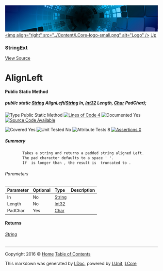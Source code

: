 ![](../Content/LCore-banner-small.png "")
[&lt;img align=&quot;right&quot; src=&quot;../Content/LCore-logo-small.png&quot; alt=&quot;Logo&quot; /&gt;](../../README.md)
[Up](StringExt.md)

### StringExt
[View Source](../Extensions/Reference%20Types/StringExt.cs)

# AlignLeft

#### Public Static Method

##### public static <a href="https://msdn.microsoft.com/en-us/library/system.string.aspx" alt="">String</a> AlignLeft(<a href="https://msdn.microsoft.com/en-us/library/system.string.aspx" alt="">String</a> In, <a href="https://msdn.microsoft.com/en-us/library/system.int32.aspx" alt="">Int32</a> Length, <a href="https://msdn.microsoft.com/en-us/library/system.char.aspx" alt="">Char</a> PadChar);

![Type Public Static Method](http://b.repl.ca/v1/Type-Public%20Static%20Method-blue.png "") [![Lines of Code 4](http://b.repl.ca/v1/Lines%20of%20Code-4-blue.png "")](../Extensions/Reference%20Types/StringExt.cs#L209)    ![Documented Yes](http://b.repl.ca/v1/Documented-Yes-brightgreen.png "") [![Source Code Available](http://b.repl.ca/v1/Source%20Code-Available-brightgreen.png "")](../Extensions/Reference%20Types/StringExt.cs#L209)

![Covered Yes](http://b.repl.ca/v1/Covered-Yes-brightgreen.png "") ![Unit Tested No](http://b.repl.ca/v1/Unit%20Tested-No-lightgrey.png "") ![Attribute Tests 8](http://b.repl.ca/v1/Attribute%20Tests-8-brightgreen.png "") [![Assertions 0](http://b.repl.ca/v1/Assertions-0-lightgrey.png "")](../Extensions/Reference%20Types/StringExt.cs)

##### Summary

            Takes a string and returns a padded string aligned Left.
            The pad character defaults to a space ' '.
            If  is longer than , the result is  truncated to .
            

###### Parameters

Parameter | Optional | Type | Description
:---  | :---  | :---  | :--- 
In | No | [String](https://msdn.microsoft.com/en-us/library/system.string.aspx) | 
Length | No | [Int32](https://msdn.microsoft.com/en-us/library/system.int32.aspx) | 
PadChar | Yes | [Char](https://msdn.microsoft.com/en-us/library/system.char.aspx) | 


#### Returns

###### [String](https://msdn.microsoft.com/en-us/library/system.string.aspx)



---

Copyright 2016 &copy; [Home](../../README.md) [Table of Contents](../../TableOfContents.md)

This markdown was generated by [LDoc](https://github.com/CodeSingularity/LDoc), powered by [LUnit](https://github.com/CodeSingularity/LUnit), [LCore](https://github.com/CodeSingularity/LCore)
